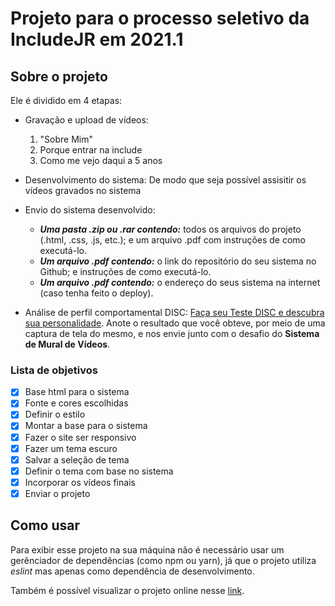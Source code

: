 # Projeto para o processo seletivo da IncludeJR em 2021.1

## Sobre o projeto

Ele é dividido em 4 etapas:

- Gravação e upload de vídeos:
    1. "Sobre Mim"
    2. Porque entrar na include
    3. Como me vejo daqui a 5 anos

- Desenvolvimento do sistema:
   De modo que seja possível assisitir os vídeos gravados no sistema

- Envio do sistema desenvolvido:
  - ***Uma pasta .zip ou .rar contendo:*** todos os arquivos do projeto (.html, .css, .js, etc.); e um arquivo .pdf com instruções de como executá-lo.
  - ***Um arquivo .pdf contendo:*** o link do repositório do seu sistema no Github; e instruções de como executá-lo.
  - ***Um arquivo .pdf contendo:*** o endereço do seus sistema na internet (caso tenha feito o deploy).

- Análise de perfil comportamental DISC:
    [Faça seu Teste DISC e descubra sua personalidade](https://www.pactorh.com.br/teste-disc/disc/faca-agora-teste-disc/). Anote o resultado que você obteve, por meio de uma captura de tela do mesmo, e nos envie junto com o desafio do **Sistema de Mural de Vídeos**.

### Lista de objetivos

- [x] Base html para o sistema
- [x] Fonte e cores escolhidas
- [x] Definir o estilo
- [x] Montar a base para o sistema
- [x] Fazer o site ser responsivo
- [x] Fazer um tema escuro
- [x] Salvar a seleção de tema
- [x] Definir o tema com base no sistema
- [x] Incorporar os vídeos finais
- [x] Enviar o projeto

## Como usar

Para exibir esse projeto na sua máquina não é necessário usar um gerênciador de dependências (como npm ou yarn), já que o projeto utiliza *eslint*  mas apenas como dependência de desenvolvimento.

Também é possível visualizar o projeto online nesse [link](https://joses.netlify.com).
